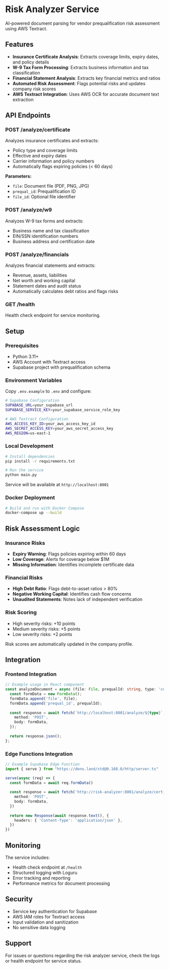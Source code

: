 # Risk Analyzer Service

AI-powered document parsing for vendor prequalification risk assessment using AWS Textract.

## Features

- **Insurance Certificate Analysis**: Extracts coverage limits, expiry dates, and policy details
- **W-9 Tax Form Processing**: Extracts business information and tax classification
- **Financial Statement Analysis**: Extracts key financial metrics and ratios
- **Automated Risk Assessment**: Flags potential risks and updates company risk scores
- **AWS Textract Integration**: Uses AWS OCR for accurate document text extraction

## API Endpoints

### POST /analyze/certificate
Analyzes insurance certificates and extracts:
- Policy type and coverage limits
- Effective and expiry dates
- Carrier information and policy numbers
- Automatically flags expiring policies (< 60 days)

**Parameters:**
- `file`: Document file (PDF, PNG, JPG)
- `prequal_id`: Prequalification ID
- `file_id`: Optional file identifier

### POST /analyze/w9
Analyzes W-9 tax forms and extracts:
- Business name and tax classification
- EIN/SSN identification numbers
- Business address and certification date

### POST /analyze/financials
Analyzes financial statements and extracts:
- Revenue, assets, liabilities
- Net worth and working capital
- Statement dates and audit status
- Automatically calculates debt ratios and flags risks

### GET /health
Health check endpoint for service monitoring.

## Setup

### Prerequisites
- Python 3.11+
- AWS Account with Textract access
- Supabase project with prequalification schema

### Environment Variables
Copy `.env.example` to `.env` and configure:

```bash
# Supabase Configuration
SUPABASE_URL=your_supabase_url
SUPABASE_SERVICE_KEY=your_supabase_service_role_key

# AWS Textract Configuration
AWS_ACCESS_KEY_ID=your_aws_access_key_id
AWS_SECRET_ACCESS_KEY=your_aws_secret_access_key
AWS_REGION=us-east-1
```

### Local Development
```bash
# Install dependencies
pip install -r requirements.txt

# Run the service
python main.py
```

Service will be available at `http://localhost:8001`

### Docker Deployment
```bash
# Build and run with Docker Compose
docker-compose up --build
```

## Risk Assessment Logic

### Insurance Risks
- **Expiry Warning**: Flags policies expiring within 60 days
- **Low Coverage**: Alerts for coverage below $1M
- **Missing Information**: Identifies incomplete certificate data

### Financial Risks
- **High Debt Ratio**: Flags debt-to-asset ratios > 80%
- **Negative Working Capital**: Identifies cash flow concerns
- **Unaudited Statements**: Notes lack of independent verification

### Risk Scoring
- High severity risks: +10 points
- Medium severity risks: +5 points
- Low severity risks: +2 points

Risk scores are automatically updated in the company profile.

## Integration

### Frontend Integration
```typescript
// Example usage in React component
const analyzeDocument = async (file: File, prequalId: string, type: 'certificate' | 'w9' | 'financials') => {
  const formData = new FormData();
  formData.append('file', file);
  formData.append('prequal_id', prequalId);
  
  const response = await fetch(`http://localhost:8001/analyze/${type}`, {
    method: 'POST',
    body: formData,
  });
  
  return response.json();
};
```

### Edge Functions Integration
```typescript
// Example Supabase Edge Function
import { serve } from "https://deno.land/std@0.168.0/http/server.ts"

serve(async (req) => {
  const formData = await req.formData()
  
  const response = await fetch('http://risk-analyzer:8001/analyze/certificate', {
    method: 'POST',
    body: formData,
  })
  
  return new Response(await response.text(), {
    headers: { 'Content-Type': 'application/json' },
  })
})
```

## Monitoring

The service includes:
- Health check endpoint at `/health`
- Structured logging with Loguru
- Error tracking and reporting
- Performance metrics for document processing

## Security

- Service key authentication for Supabase
- AWS IAM roles for Textract access
- Input validation and sanitization
- No sensitive data logging

## Support

For issues or questions regarding the risk analyzer service, check the logs or health endpoint for service status.
